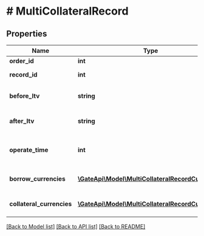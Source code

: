 # # MultiCollateralRecord

## Properties

Name | Type | Description | Notes
------------ | ------------- | ------------- | -------------
**order_id** | **int** | Order ID | [optional] 
**record_id** | **int** | Collateral record ID | [optional] 
**before_ltv** | **string** | Collateral ratio before adjustment | [optional] 
**after_ltv** | **string** | Collateral ratio before adjustment | [optional] 
**operate_time** | **int** | Operation time, timestamp in seconds | [optional] 
**borrow_currencies** | [**\GateApi\Model\MultiCollateralRecordCurrency[]**](MultiCollateralRecordCurrency.md) | Borrowing Currency List | [optional] 
**collateral_currencies** | [**\GateApi\Model\MultiCollateralRecordCurrency[]**](MultiCollateralRecordCurrency.md) | Collateral Currency List | [optional] 

[[Back to Model list]](../../README.md#documentation-for-models) [[Back to API list]](../../README.md#documentation-for-api-endpoints) [[Back to README]](../../README.md)
